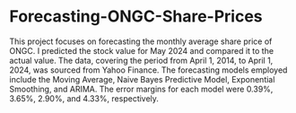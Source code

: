 # Forecasting-ONGC-Share-Prices
This project focuses on forecasting the monthly average share price of ONGC. I predicted the stock value for May 2024 and compared it to the actual value. The data, covering the period from April 1, 2014, to April 1, 2024, was sourced from Yahoo Finance. The forecasting models employed include the Moving Average, Naive Bayes Predictive Model, Exponential Smoothing, and ARIMA. The error margins for each model were 0.39%, 3.65%, 2.90%, and 4.33%, respectively.
